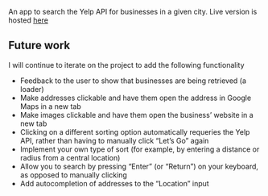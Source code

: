 An app to search the Yelp API for businesses in a given city. Live version is hosted [here](http://ravenouswithyelp.surge.sh/)

## Future work
I will continue to iterate on the project to add the following functionality
- Feedback to the user to show that businesses are being retrieved (a loader)
- Make addresses clickable and have them open the address in Google Maps in a new tab
- Make images clickable and have them open the business’ website in a new tab
- Clicking on a different sorting option automatically requeries the Yelp API, rather than having to manually click “Let’s Go” again
- Implement your own type of sort (for example, by entering a distance or radius from a central location)
- Allow you to search by pressing “Enter” (or “Return”) on your keyboard, as opposed to manually clicking
- Add autocompletion of addresses to the “Location” input

